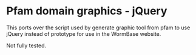 # Pfam domain graphics - jQuery

This ports over the script used by generate graphic tool from pfam to use jQuery instead of prototype for use in the WormBase website.

Not fully tested. 
